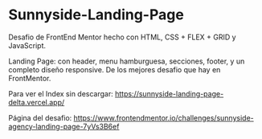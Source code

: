 # Sunnyside-Landing-Page
Desafio de FrontEnd Mentor hecho con HTML, CSS + FLEX + GRID y JavaScript.

Landing Page: con header, menu hamburguesa, secciones, footer, y un completo diseño responsive. De los mejores desafio que hay en FrontMentor.

Para ver el Index sin descargar: https://sunnyside-landing-page-delta.vercel.app/

Página del desafio: https://www.frontendmentor.io/challenges/sunnyside-agency-landing-page-7yVs3B6ef
